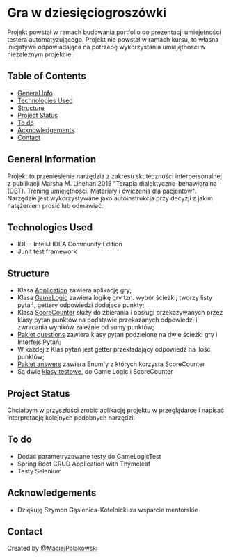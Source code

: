# Gra w dziesięciogroszówki
Projekt powstał w ramach budowania portfolio do prezentacji umiejętności testera automatyzującego.
Projekt nie powstał w ramach kursu, to własna inicjatywa odpowiadająca na potrzebę wykorzystania umiejętności w niezależnym projekcie.
## Table of Contents
* [General Info](#general-information)
* [Technologies Used](#technologies-used)
* [Structure](#structure)
* [Project Status](#project-status)
* [To do](#to-do)
* [Acknowledgements](#acknowledgements)
* [Contact](#contact)

## General Information
Projekt to przeniesienie narzędzia z zakresu skuteczności interpersonalnej z publikacji Marsha M. Linehan 2015 "Terapia dialektyczno-behawioralna (DBT). Trening umiejętności. Materiały i ćwiczenia dla pacjentów".
Narzędzie jest wykorzystywane jako autoinstrukcja przy decyzji z jakim natężeniem prosić lub odmawiać.

## Technologies Used
- IDE - InteliJ IDEA Community Edition
- Junit test framework

## Structure

- Klasa [Application](https://github.com/polakowskimaciej/Gra10gr/blob/main/version_1.0/src/main/java/com/Application.java) zawiera aplikację gry;
- Klasa [GameLogic](https://github.com/polakowskimaciej/Gra10gr/blob/main/version_1.0/src/main/java/com/GameLogic.java) zawiera logikę gry tzn. wybór ścieżki, tworzy listy pytań, gettery odpowiedzi dodające punkty;
- Klasa [ScoreCounter](https://github.com/polakowskimaciej/Gra10gr/blob/main/version_1.0/src/main/java/com/ScoreCounter.java) służy do zbierania i obsługi przekazywanych przez klasy pytań punktów na podstawie przekazanych odpowiedzi i zwracania wyników zależnie od sumy punktów;
- [Pakiet questions](https://github.com/polakowskimaciej/Gra10gr/tree/main/version_1.0/src/main/java/com/questions) zawiera klasy pytań podzielone na dwie ścieżki gry i Interfejs Pytań;
- W każdej z Klas pytań jest getter przekładający odpowiedź na ilość punktów; 
- [Pakiet answers](https://github.com/polakowskimaciej/Gra10gr/tree/main/version_1.0/src/main/java/com/answers) zawiera Enum'y z których korzysta ScoreCounter
- Są dwie [klasy testowe](https://github.com/polakowskimaciej/Gra10gr/tree/main/version_1.0/src/test/java/com), do Game Logic i ScoreCounter

## Project Status
Chciałbym w przyszłości zrobić aplikację projektu w przeglądarce i napisać interpretację kolejnych podobnych narzędzi.

## To do
- Dodać parametryzowane testy do GameLogicTest
- Spring Boot CRUD Application with Thymeleaf
- Testy Selenium

## Acknowledgements
- Dziękuję Szymon Gąsienica-Kotelnicki za wsparcie mentorskie

## Contact
Created by [@MaciejPolakowski](https://www.linkedin.com/in/maciejpolakowski92/) 
